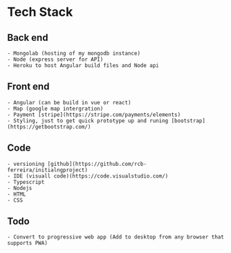 # Tech Stack

## Back end 
    - Mongolab (hosting of my mongodb instance)
    - Node (express server for API)
    - Heroku to host Angular build files and Node api
    
## Front end
    - Angular (can be build in vue or react)
    - Map (google map intergration)
    - Payment [stripe](https://stripe.com/payments/elements)
    - Styling, just to get quick prototype up and runing [bootstrap](https://getbootstrap.com/)
    
## Code
    - versioning [github](https://github.com/rcb-ferreira/initialngproject)
    - IDE (visuall code)(https://code.visualstudio.com/)
    - Typescript
    - Nodejs 
    - HTML
    - CSS
    
## Todo 
    - Convert to progressive web app (Add to desktop from any browser that supports PWA)
    


